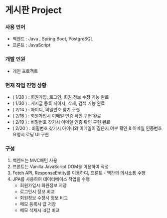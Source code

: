 # 게시판 Project

### 사용 언어 
  - 백엔드 : Java , Spring Boot, PostgreSQL
  - 프론트 : JavaScript

### 개발 인원
  - 개인 프로젝트

### 현재 작업 진행 상황
  - ( 1/28 ) : 회원가입, 로그인, 회원 정보 수정 기능 완료
  - ( 1/30 ) : 게시글 등록 페이지, 삭제, 검색 기능 완료
  - ( 2/14 ) : 아이디, 비밀번호 찾기 구현
  - ( 2/16 ) : 회원가입시 이메일 인증 확인 구현 완료
  - ( 2/19 ) : 비밀번호 찾기시 이메일 인증 확인 구현 완료
  - ( 2/20 ) : 비밀번호 찾기시 아이디와 이메일이 같은지 여부 확인 & 이메일 인증번호 요청시 로딩 UI 구현

### 구성
  1. 백엔드는 MVC패턴 사용
  2. 프론트는 Vanilla JavaScript DOM을 이용하여 작성
  3. Fetch API, ResponseEntity를 이용하여, 프론트 - 백간의 의사소통 수행
  4. JPA를 사용하여 데이터베이스 작업을 수행
       - 회원가입시 회원정보 저장
       - 로그인시 정보 비교
       - 회원정보 수정시 정보 비교
       - 메모 등록시 값 저장
       - 메모 삭제시 id값 비교


